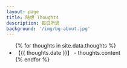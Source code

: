 ```yaml
---
layout: page
title: 随想 Thoughts
description: 每日所思
background: '/img/bg-about.jpg'
---
```


<ul>
{% for thoughts in site.data.thoughts %}
  <li>
      【{{ thoughts.date }}】 - thoughts.content
  </li>
{% endfor %}
</ul>
